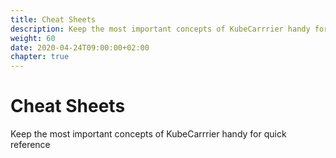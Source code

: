 ```yaml
---
title: Cheat Sheets
description: Keep the most important concepts of KubeCarrrier handy for quick reference
weight: 60
date: 2020-04-24T09:00:00+02:00
chapter: true
---
```

# Cheat Sheets
Keep the most important concepts of KubeCarrrier handy for quick reference
